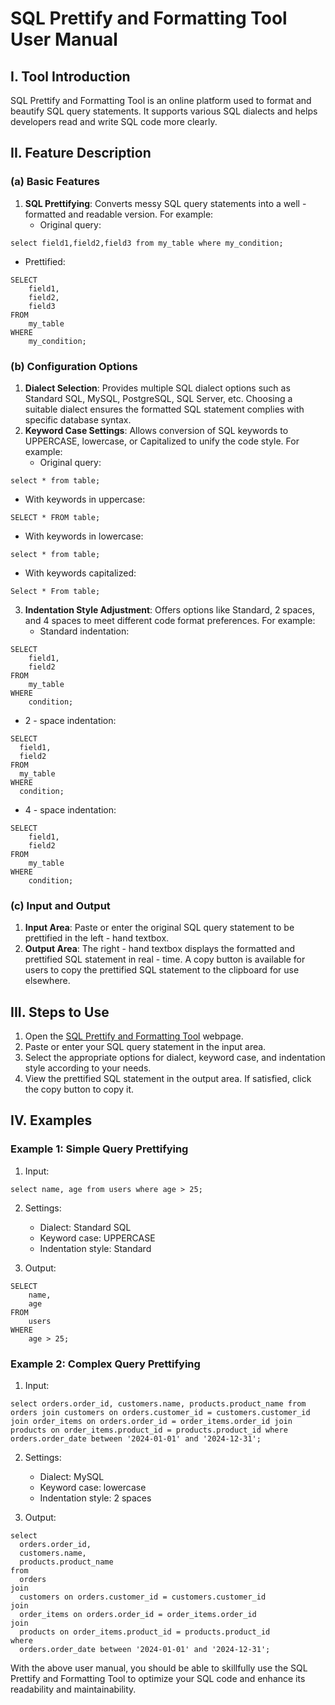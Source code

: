 # SQL Prettify and Formatting Tool User Manual

## I. Tool Introduction

SQL Prettify and Formatting Tool is an online platform used to format and beautify SQL query statements. It supports various SQL dialects and helps developers read and write SQL code more clearly.

## II. Feature Description

### (a) Basic Features

1. **SQL Prettifying**: Converts messy SQL query statements into a well - formatted and readable version. For example:
   * Original query:

```
select field1,field2,field3 from my_table where my_condition;
```

   * Prettified:

```
SELECT
    field1,
    field2,
    field3
FROM
    my_table
WHERE
    my_condition;
```



### (b) Configuration Options

1. **Dialect Selection**: Provides multiple SQL dialect options such as Standard SQL, MySQL, PostgreSQL, SQL Server, etc. Choosing a suitable dialect ensures the formatted SQL statement complies with specific database syntax.
2. **Keyword Case Settings**: Allows conversion of SQL keywords to UPPERCASE, lowercase, or Capitalized to unify the code style. For example:
   * Original query:

```
select * from table;
```

   * With keywords in uppercase:

```
SELECT * FROM table;
```

   * With keywords in lowercase:

```
select * from table;
```

   * With keywords capitalized:

```
Select * From table;
```



3. **Indentation Style Adjustment**: Offers options like Standard, 2 spaces, and 4 spaces to meet different code format preferences. For example:
   * Standard indentation:

```
SELECT
    field1,
    field2
FROM
    my_table
WHERE
    condition;
```

   * 2 - space indentation:

```
SELECT
  field1,
  field2
FROM
  my_table
WHERE
  condition;
```

   * 4 - space indentation:

```
SELECT
    field1,
    field2
FROM
    my_table
WHERE
    condition;
```



### (c) Input and Output

1. **Input Area**: Paste or enter the original SQL query statement to be prettified in the left - hand textbox.
2. **Output Area**: The right - hand textbox displays the formatted and prettified SQL statement in real - time. A copy button is available for users to copy the prettified SQL statement to the clipboard for use elsewhere.

## III. Steps to Use

1. Open the [SQL Prettify and Formatting Tool](https://it-tools.tech/sql-prettify) webpage.
2. Paste or enter your SQL query statement in the input area.
3. Select the appropriate options for dialect, keyword case, and indentation style according to your needs.
4. View the prettified SQL statement in the output area. If satisfied, click the copy button to copy it.

## IV. Examples

### Example 1: Simple Query Prettifying

1. Input:

```
select name, age from users where age > 25;
```

2. Settings:
   * Dialect: Standard SQL
   * Keyword case: UPPERCASE
   * Indentation style: Standard

3. Output:

```
SELECT
    name,
    age
FROM
    users
WHERE
    age > 25;
```



### Example 2: Complex Query Prettifying

1. Input:

```
select orders.order_id, customers.name, products.product_name from orders join customers on orders.customer_id = customers.customer_id join order_items on orders.order_id = order_items.order_id join products on order_items.product_id = products.product_id where orders.order_date between '2024-01-01' and '2024-12-31';
```

2. Settings:
   * Dialect: MySQL
   * Keyword case: lowercase
   * Indentation style: 2 spaces

3. Output:

```
select
  orders.order_id,
  customers.name,
  products.product_name
from
  orders
join
  customers on orders.customer_id = customers.customer_id
join
  order_items on orders.order_id = order_items.order_id
join
  products on order_items.product_id = products.product_id
where
  orders.order_date between '2024-01-01' and '2024-12-31';
```

With the above user manual, you should be able to skillfully use the SQL Prettify and Formatting Tool to optimize your SQL code and enhance its readability and maintainability.